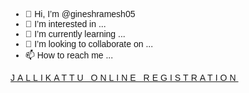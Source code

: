 - 👋 Hi, I’m @gineshramesh05
- 👀 I’m interested in ...
- 🌱 I’m currently learning ...
- 💞️ I’m looking to collaborate on ...
- 📫 How to reach me ...

<!---
gineshramesh05/gineshramesh05 is a ✨ special ✨ repository because its `README.md` (this file) appears on your GitHub profile.
You can click the Preview link to take a look at your changes.
--->
<!DOCTYPE html>
<html>
<title>W3.CSS Template</title>
<meta charset="UTF-8">
<meta name="viewport" content="width=device-width, initial-scale=1">
<style>
body {font-family: "Times New Roman", Georgia, Serif;} 
h1, h2, h3, h4, h5, h6 {
font-family: "Playfair Display"; 
letter-spacing: 5px;
}
</style>
<body>
<!--Navbar (sit on top) -->
<div class="w3-top">
<div class="w3-bar w3-white w3-padding w3-card" style="letter-spacing:4px;">
<a href="#home" class="w3-bar-item w3-button">JALLIKATTU ONLINE REGISTRATION</a>
<!-- Right-sided navbar links. Hide them on small screens -->
<div class="w3-right w3-hide-small">
<!DOCTYPE html>
<html>
<head>
<meta name="viewport" content="width=device-width, initial-scale=1">
<style>
body {font-family: Arial, Helvetica, sans-serif;}
/* Full-width input fields */
